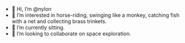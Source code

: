 - 👋 Hi, I’m @nylon
- 👀 I’m interested in horse-riding, swinging like a monkey, catching fish with a net and collecting brass trinkets.
- 🌱 I’m currently sitting.
- 💞️ I’m looking to collaborate on space exploration.

<!---
nylon/nylon is a ✨ special ✨ repository because its `README.md` (this file) appears on your GitHub profile.
You can click the Preview link to take a look at your changes.
--->
